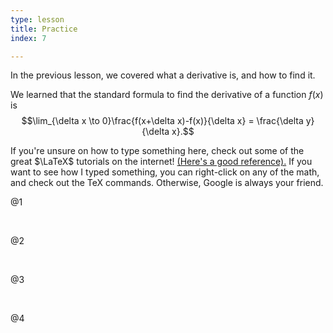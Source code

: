```yaml
---
type: lesson
title: Practice
index: 7

---
```


In the previous lesson, we covered what a derivative is, and how to find
it.

We learned that the standard formula to find the derivative of a
function $f(x)$ is
$$\lim_{\delta x \to 0}\frac{f(x+\delta x)-f(x)}{\delta x} = \frac{\delta y}{\delta x}.$$

If you\'re unsure on how to type something here, check out some of the
great $\LaTeX$ tutorials on the internet!
<a href="https://artofproblemsolving.com/wiki/index.php/LaTeX:Commands" class="text-success">(Here's a good reference).</a>
If you want to see how I typed something, you can right-click on any of
the math, and check out the TeX commands. Otherwise, Google is always
your friend.


@1
    
<br/>

@2

<br/>

@3

<br/>

@4
